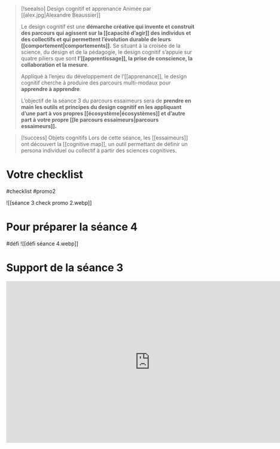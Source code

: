 >[!seealso] Design cognitif et apprenance
>Animée par [[alex.jpg|Alexandre Beaussier]]
>
>Le design cognitif est une **démarche créative qui invente et construit des parcours qui agissent sur la [[capacité d’agir]] des individus et des collectifs et qui permettent l’évolution durable de leurs [[comportement|comportements]].** Se situant à la croisée de la science, du design et de la pédagogie, le design cognitif s’appuie sur quatre piliers que sont **l’[[apprentissage]], la prise de conscience, la collaboration et la mesure**. 
>
>Appliqué à l’enjeu du développement de l’[[apprenance]], le design cognitif cherche à produire des parcours multi-modaux pour **apprendre à apprendre**. 
>
>L’objectif de la séance 3 du parcours essaimeurs sera de **prendre en main les outils et principes du design cognitif en les appliquant d’une part à vos propres [[écosystème|écosystèmes]] et d’autre part à votre propre [[le parcours essaimeurs|parcours essaimeurs]].**

>[!success] Objets cognitifs
>Lors de cette séance, les [[essaimeurs]] ont découvert la [[cognitive map]], un outil permettant de définir un persona individuel ou collectif à partir des sciences cognitives.

# Votre checklist
#checklist #promo2 

![[séance 3 check promo 2.webp]]

# Pour préparer la séance 4
#défi 
![[défi séance 4.webp]]

# Support de la séance 3
<iframe width="768" height="432" src="https://miro.com/app/live-embed/uXjVN9FHz8I=/?moveToViewport=91034,33756,5502,2598&embedId=788871893924" frameborder="0" scrolling="no" allow="fullscreen; clipboard-read; clipboard-write" allowfullscreen></iframe>
